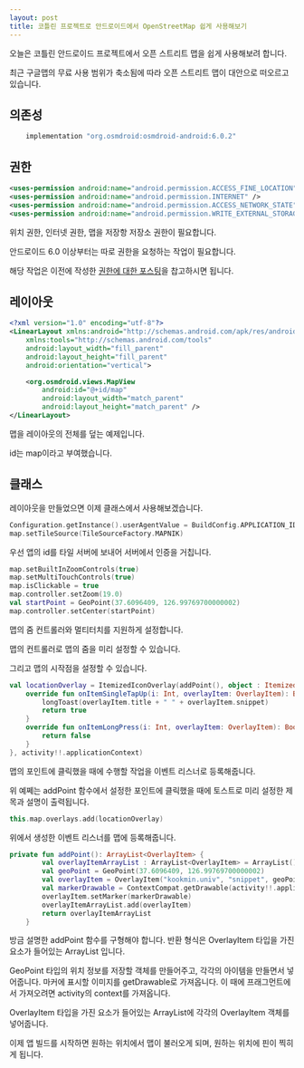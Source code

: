 ```yaml
---
layout: post
title: 코틀린 프로젝트로 안드로이드에서 OpenStreetMap 쉽게 사용해보기
---
```


오늘은 코틀린 안드로이드 프로젝트에서 오픈 스트리트 맵을 쉽게 사용해보려 합니다.

최근 구글맵의 무료 사용 범위가 축소됨에 따라 오픈 스트리트 맵이 대안으로 떠오르고 있습니다.

## 의존성

```java
    implementation "org.osmdroid:osmdroid-android:6.0.2"
```

## 권한

```xml
<uses-permission android:name="android.permission.ACCESS_FINE_LOCATION"/>
<uses-permission android:name="android.permission.INTERNET" />
<uses-permission android:name="android.permission.ACCESS_NETWORK_STATE"  />
<uses-permission android:name="android.permission.WRITE_EXTERNAL_STORAGE" />
```

위치 권한, 인터넷 권한, 맵을 저장항 저장소 권한이 필요합니다.

안드로이드 6.0 이상부터는 따로 권한을 요청하는 작업이 필요합니다.

해당 작업은 이전에 작성한 [권한에 대한 포스팅](https://minwook-shin.github.io/android-kotlin-request-permissions/)을 찹고하시면 됩니다.

## 레이아웃 

```xml
<?xml version="1.0" encoding="utf-8"?>
<LinearLayout xmlns:android="http://schemas.android.com/apk/res/android"
    xmlns:tools="http://schemas.android.com/tools"
    android:layout_width="fill_parent"
    android:layout_height="fill_parent"
    android:orientation="vertical">

    <org.osmdroid.views.MapView
        android:id="@+id/map"
        android:layout_width="match_parent"
        android:layout_height="match_parent" />
</LinearLayout>
```

맵을 레이아웃의 전체를 덮는 예제입니다.

id는 map이라고 부여했습니다.

## 클래스

레이아웃을 만들었으면 이제 클래스에서 사용해보겠습니다.

```kotlin
Configuration.getInstance().userAgentValue = BuildConfig.APPLICATION_ID
map.setTileSource(TileSourceFactory.MAPNIK)
```

우선 앱의 id를 타일 서버에 보내어 서버에서 인증을 거칩니다.

```kotlin
map.setBuiltInZoomControls(true)
map.setMultiTouchControls(true)
map.isClickable = true
map.controller.setZoom(19.0)
val startPoint = GeoPoint(37.6096409, 126.99769700000002)
map.controller.setCenter(startPoint)
```

맵의 줌 컨트롤러와 멀티터치를 지원하게 설정합니다.

맵의 컨트롤러로 맵의 줌을 미리 설정할 수 있습니다.

그리고 맵의 시작점을 설정할 수 있습니다.

```kotlin
val locationOverlay = ItemizedIconOverlay(addPoint(), object : ItemizedIconOverlay.OnItemGestureListener<OverlayItem> {
    override fun onItemSingleTapUp(i: Int, overlayItem: OverlayItem): Boolean {
        longToast(overlayItem.title + " " + overlayItem.snippet)
        return true
    }
    override fun onItemLongPress(i: Int, overlayItem: OverlayItem): Boolean {
        return false
    }
}, activity!!.applicationContext)
```

맵의 포인트에 클릭했을 때에 수행할 작업을 이벤트 리스너로 등록해줍니다.

위 예쩨는 addPoint 함수에서 설정한 포인트에 클릭했을 때에 토스트로 미리 설정한 제목과 설명이 출력됩니다. 

```kotlin
this.map.overlays.add(locationOverlay)
```

위에서 생성한 이벤트 리스너를 맵에 등록해줍니다.

```kotlin
private fun addPoint(): ArrayList<OverlayItem> {
        val overlayItemArrayList : ArrayList<OverlayItem> = ArrayList()
        val geoPoint = GeoPoint(37.6096409, 126.99769700000002)
        val overlayItem = OverlayItem("kookmin.univ", "snippet", geoPoint)
        val markerDrawable = ContextCompat.getDrawable(activity!!.applicationContext, R.drawable.ic_launcher_foreground)
        overlayItem.setMarker(markerDrawable)
        overlayItemArrayList.add(overlayItem)
        return overlayItemArrayList
    }
```

방금 설명한 addPoint 함수를 구형해야 합니다.
반환 형식은 OverlayItem 타입을 가진 요소가 들어있는 ArrayList 입니다.

GeoPoint 타입의 위치 정보를 저장할 객체를 만들어주고, 각각의 아이템을 만들면서 넣어줍니다.
마커에 표시할 이미지를 getDrawable로 가져옵니다. 이 때에 프래그먼트에서 가져오려면 activity의 context를 가져옵니다.

OverlayItem 타입을 가진 요소가 들어있는 ArrayList에 각각의 OverlayItem 객체를 넣어줍니다.


이제 앱 빌드를 시작하면 원하는 위치에서 맵이 불러오게 되며, 원하는 위치에 핀이 찍히게 됩니다.